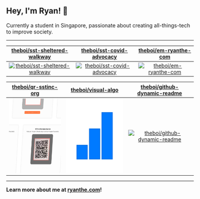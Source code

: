 ## Hey, I'm Ryan! 👋

Currently a student in Singapore, passionate about creating all-things-tech to improve society.

---

| [theboi/sst-sheltered-walkway](https://github.com/theboi/sst-sheltered-walkway) | [theboi/sst-covid-advocacy](https://github.com/theboi/sst-covid-advocacy) | [theboi/em-ryanthe-com](https://github.com/theboi/em-ryanthe-com) |
| :-: | :-: | :-: |
| <a href="https://github.com/theboi/sst-sheltered-walkway"><img src="https://github.com/theboi/theboi/raw/main/DISPLAY.jpg" alt="theboi/sst-sheltered-walkway" title="theboi/sst-sheltered-walkway" width="200" height="200"></a> | <a href="https://github.com/theboi/sst-covid-advocacy"><img src="https://github.com/theboi/theboi/raw/main/DISPLAY.jpg" alt="theboi/sst-covid-advocacy" title="theboi/sst-covid-advocacy" width="200" height="200"></a> | <a href="https://github.com/theboi/em-ryanthe-com"><img src="https://github.com/theboi/theboi/raw/main/DISPLAY.jpg" alt="theboi/em-ryanthe-com" title="theboi/em-ryanthe-com" width="200" height="200"></a> |

| [theboi/qr-sstinc-org](https://github.com/theboi/qr-sstinc-org) | [theboi/visual-algo](https://github.com/theboi/visual-algo) | [theboi/github-dynamic-readme](https://github.com/theboi/github-dynamic-readme) |
| :-: | :-: | :-: |
| <a href="https://github.com/theboi/qr-sstinc-org"><img src="https://github.com/theboi/qr-sstinc-org/raw/main/DISPLAY.jpg" alt="theboi/qr-sstinc-org" title="theboi/qr-sstinc-org" width="200" height="200"></a> | <a href="https://github.com/theboi/visual-algo"><img src="https://github.com/theboi/visual-algo/raw/main/DISPLAY.jpg" alt="theboi/visual-algo" title="theboi/visual-algo" width="200" height="200"></a> | <a href="https://github.com/theboi/github-dynamic-readme"><img src="https://github.com/theboi/theboi/raw/main/DISPLAY.jpg" alt="theboi/github-dynamic-readme" title="theboi/github-dynamic-readme" width="200" height="200"></a> |



---

**Learn more about me at [ryanthe.com](https://www.ryanthe.com)!**